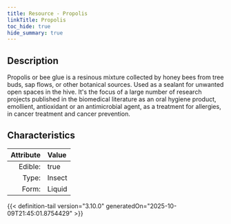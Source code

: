 ```yaml
---
title: Resource - Propolis
linkTitle: Propolis
toc_hide: true
hide_summary: true
---
```

<!-- This is generated by the MarsSim HelpGenertor, do not edit. -->

## Description
&#10;&#9;&#9;Propolis or bee glue is a resinous&#10;&#9;&#9;mixture collected by honey bees from tree buds,&#9;sap flows, or other&#10;&#9;&#9;botanical sources. Used as a sealant for unwanted open spaces in the&#10;&#9;&#9;hive. It&#39;s the focus of a large number of research projects published&#10;&#9;&#9;in the biomedical literature as an oral hygiene product, emollient,&#10;&#9;&#9;antioxidant or an antimicrobial agent, as a treatment for allergies,&#10;&#9;&#9;in cancer treatment and cancer prevention.&#9;

## Characteristics

| Attribute      | Value |
|--------:|:------|
|Edible:|true|
|Type:|Insect|
|Form:|Liquid|
 



    


{{< definition-tail version="3.10.0" generatedOn="2025-10-09T21:45:01.8754429" >}}


